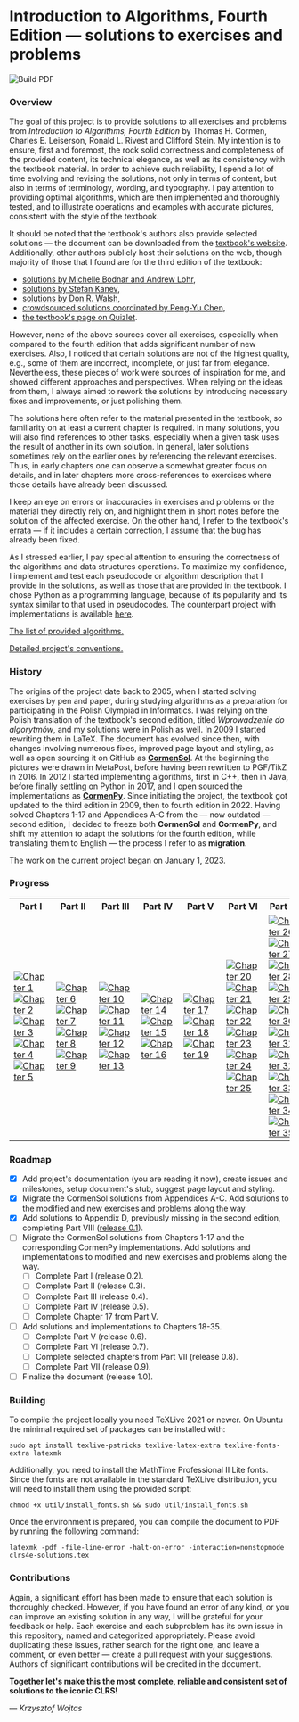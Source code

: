 # Introduction to Algorithms, Fourth Edition &mdash; solutions to exercises and problems

![Build PDF](https://github.com/wojtask/clrs4e-solutions/actions/workflows/build.yml/badge.svg)

### Overview

The goal of this project is to provide solutions to all exercises and problems from *Introduction to Algorithms, Fourth
Edition* by Thomas H. Cormen, Charles E. Leiserson, Ronald L. Rivest and Clifford Stein.
My intention is to ensure, first and foremost, the rock solid correctness and completeness of the provided content, its
technical elegance, as well as its consistency with the textbook material.
In order to achieve such reliability, I spend a lot of time evolving and revising the solutions, not only in terms of
content, but also in terms of terminology, wording, and typography.
I pay attention to providing optimal algorithms, which are then implemented and thoroughly tested, and to illustrate
operations and examples with accurate pictures, consistent with the style of the textbook.

It should be noted that the textbook's authors also provide selected solutions &mdash; the document can be downloaded
from the [textbook's website](http://mitpress.mit.edu/algorithms4).
Additionally, other authors publicly host their solutions on the web, though majority of those that I found are for the
third edition of the textbook:

* [solutions by Michelle Bodnar and Andrew Lohr](http://sites.math.rutgers.edu/~ajl213/CLRS/CLRS.html),
* [solutions by Stefan Kanev](https://ita.skanev.com),
* [solutions by Don R. Walsh](https://donrwalsh.github.io/CLRS),
* [crowdsourced solutions coordinated by Peng-Yu Chen](https://walkccc.github.io/CLRS),
* [the textbook's page on Quizlet](https://quizlet.com/explanations/textbook-solutions/introduction-to-algorithms-4th-edition-9780262046305).

However, none of the above sources cover all exercises, especially when compared to the fourth edition that adds
significant number of new exercises.
Also, I noticed that certain solutions are not of the highest quality, e.g., some of them are incorrect, incomplete, or
just far from elegance.
Nevertheless, these pieces of work were sources of inspiration for me, and showed different approaches and perspectives.
When relying on the ideas from them, I always aimed to rework the solutions by introducing necessary fixes and
improvements, or just polishing them.

The solutions here often refer to the material presented in the textbook, so familiarity on at least a current chapter
is required.
In many solutions, you will also find references to other tasks, especially when a given task uses the result of another
in its own solution.
In general, later solutions sometimes rely on the earlier ones by referencing the relevant exercises.
Thus, in early chapters one can observe a somewhat greater focus on details, and in later chapters more cross-references
to exercises where those details have already been discussed.

I keep an eye on errors or inaccuracies in exercises and problems or the material they directly rely on, and highlight
them in short notes before the solution of the affected exercise.
On the other hand, I refer to the
textbook's [errata](https://mitp-content-server.mit.edu/books/content/sectbyfn/books_pres_0/11599/e4-bugs.html) &mdash;
if it includes a certain correction, I assume that the bug has already been fixed.

As I stressed earlier, I pay special attention to ensuring the correctness of the algorithms and data structures
operations.
To maximize my confidence, I implement and test each pseudocode or algorithm description that I provide in the
solutions, as well as those that are provided in the textbook.
I chose Python as a programming language, because of its popularity and its syntax similar to that used in pseudocodes.
The counterpart project with implementations is available [here](https://github.com/wojtask/clrs4e-implementations).

[The list of provided algorithms.](ALGORITHMS.md)

[Detailed project's conventions.](CONVENTIONS.md)

### History

The origins of the project date back to 2005, when I started solving exercises by pen and paper, during studying
algorithms as a preparation for participating in the Polish Olympiad in Informatics.
I was relying on the Polish translation of the textbook's second edition, titled *Wprowadzenie do algorytmów*, and my
solutions were in Polish as well.
In 2009 I started rewriting them in LaTeX.
The document has evolved since then, with changes involving numerous fixes, improved page layout and styling, as well as
open sourcing it on GitHub as [**CormenSol**](https://github.com/wojtask/CormenSol).
At the beginning the pictures were drawn in MetaPost, before having been rewritten to PGF/TikZ in 2016.
In 2012 I started implementing algorithms, first in C++, then in Java, before finally settling on Python in 2017, and I
open sourced the implementations as [**CormenPy**](https://github.com/wojtask/CormenPy).
Since initiating the project, the textbook got updated to the third edition in 2009, then to fourth edition in 2022.
Having solved Chapters 1-17 and Appendices A-C from the &mdash; now outdated &mdash; second edition, I decided to freeze
both **CormenSol** and **CormenPy**, and shift my attention to adapt the solutions for the fourth edition, while
translating them to English &mdash; the process I refer to as **migration**.

The work on the current project began on January 1, 2023.

### Progress

<table>
  <tr>
    <th>Part I</th>
    <th>Part II</th>
    <th>Part III</th>
    <th>Part IV</th>
    <th>Part V</th>
    <th>Part VI</th>
    <th>Part VII</th>
    <th>Part VIII</th>
  </tr>
  <tr>
    <td>
      <a href="https://github.com/wojtask/clrs4e-solutions/milestone/3">
        <img src="https://img.shields.io/github/milestones/progress-percent/wojtask/clrs4e-solutions/3?color=green" alt="Chapter 1">
      </a>
      <br>
      <a href="https://github.com/wojtask/clrs4e-solutions/milestone/4">
        <img src="https://img.shields.io/github/milestones/progress-percent/wojtask/clrs4e-solutions/4?color=green" alt="Chapter 2">
      </a>
      <br>
      <a href="https://github.com/wojtask/clrs4e-solutions/milestone/5">
        <img src="https://img.shields.io/github/milestones/progress-percent/wojtask/clrs4e-solutions/5" alt="Chapter 3">
      </a>
      <br>
      <a href="https://github.com/wojtask/clrs4e-solutions/milestone/6">
        <img src="https://img.shields.io/github/milestones/progress-percent/wojtask/clrs4e-solutions/6" alt="Chapter 4">
      </a>
      <br>
      <a href="https://github.com/wojtask/clrs4e-solutions/milestone/7">
        <img src="https://img.shields.io/github/milestones/progress-percent/wojtask/clrs4e-solutions/7" alt="Chapter 5">
      </a>
    </td>
    <td>
      <a href="https://github.com/wojtask/clrs4e-solutions/milestone/8">
        <img src="https://img.shields.io/github/milestones/progress-percent/wojtask/clrs4e-solutions/8" alt="Chapter 6">
      </a>
      <br>
      <a href="https://github.com/wojtask/clrs4e-solutions/milestone/9">
        <img src="https://img.shields.io/github/milestones/progress-percent/wojtask/clrs4e-solutions/9" alt="Chapter 7">
      </a>
      <br>
      <a href="https://github.com/wojtask/clrs4e-solutions/milestone/10">
        <img src="https://img.shields.io/github/milestones/progress-percent/wojtask/clrs4e-solutions/10" alt="Chapter 8">
      </a>
      <br>
      <a href="https://github.com/wojtask/clrs4e-solutions/milestone/11">
        <img src="https://img.shields.io/github/milestones/progress-percent/wojtask/clrs4e-solutions/11" alt="Chapter 9">
      </a>
    </td>
    <td>
      <a href="https://github.com/wojtask/clrs4e-solutions/milestone/12">
        <img src="https://img.shields.io/github/milestones/progress-percent/wojtask/clrs4e-solutions/12" alt="Chapter 10">
      </a>
      <br>
      <a href="https://github.com/wojtask/clrs4e-solutions/milestone/13">
        <img src="https://img.shields.io/github/milestones/progress-percent/wojtask/clrs4e-solutions/13" alt="Chapter 11">
      </a>
      <br>
      <a href="https://github.com/wojtask/clrs4e-solutions/milestone/14">
        <img src="https://img.shields.io/github/milestones/progress-percent/wojtask/clrs4e-solutions/14" alt="Chapter 12">
      </a>
      <br>
      <a href="https://github.com/wojtask/clrs4e-solutions/milestone/15">
        <img src="https://img.shields.io/github/milestones/progress-percent/wojtask/clrs4e-solutions/15" alt="Chapter 13">
      </a>
    </td>
    <td>
      <a href="https://github.com/wojtask/clrs4e-solutions/milestone/16">
        <img src="https://img.shields.io/github/milestones/progress-percent/wojtask/clrs4e-solutions/16" alt="Chapter 14">
      </a>
      <br>
      <a href="https://github.com/wojtask/clrs4e-solutions/milestone/17">
        <img src="https://img.shields.io/github/milestones/progress-percent/wojtask/clrs4e-solutions/17" alt="Chapter 15">
      </a>
      <br>
      <a href="https://github.com/wojtask/clrs4e-solutions/milestone/18">
        <img src="https://img.shields.io/github/milestones/progress-percent/wojtask/clrs4e-solutions/18" alt="Chapter 16">
      </a>
    </td>
    <td>
      <a href="https://github.com/wojtask/clrs4e-solutions/milestone/19">
        <img src="https://img.shields.io/github/milestones/progress-percent/wojtask/clrs4e-solutions/19" alt="Chapter 17">
      </a>
      <br>
      <a href="https://github.com/wojtask/clrs4e-solutions/milestone/20">
        <img src="https://img.shields.io/github/milestones/progress-percent/wojtask/clrs4e-solutions/20" alt="Chapter 18">
      </a>
      <br>
      <a href="https://github.com/wojtask/clrs4e-solutions/milestone/21">
        <img src="https://img.shields.io/github/milestones/progress-percent/wojtask/clrs4e-solutions/21" alt="Chapter 19">
      </a>
    </td>
    <td>
      <a href="https://github.com/wojtask/clrs4e-solutions/milestone/22">
        <img src="https://img.shields.io/github/milestones/progress-percent/wojtask/clrs4e-solutions/22" alt="Chapter 20">
      </a>
      <br>
      <a href="https://github.com/wojtask/clrs4e-solutions/milestone/23">
        <img src="https://img.shields.io/github/milestones/progress-percent/wojtask/clrs4e-solutions/23" alt="Chapter 21">
      </a>
      <br>
      <a href="https://github.com/wojtask/clrs4e-solutions/milestone/24">
        <img src="https://img.shields.io/github/milestones/progress-percent/wojtask/clrs4e-solutions/24" alt="Chapter 22">
      </a>
      <br>
      <a href="https://github.com/wojtask/clrs4e-solutions/milestone/25">
        <img src="https://img.shields.io/github/milestones/progress-percent/wojtask/clrs4e-solutions/25" alt="Chapter 23">
      </a>
      <br>
      <a href="https://github.com/wojtask/clrs4e-solutions/milestone/26">
        <img src="https://img.shields.io/github/milestones/progress-percent/wojtask/clrs4e-solutions/26" alt="Chapter 24">
      </a>
      <br>
      <a href="https://github.com/wojtask/clrs4e-solutions/milestone/27">
        <img src="https://img.shields.io/github/milestones/progress-percent/wojtask/clrs4e-solutions/27" alt="Chapter 25">
      </a>
    </td>
    <td>
      <a href="https://github.com/wojtask/clrs4e-solutions/milestone/28">
        <img src="https://img.shields.io/github/milestones/progress-percent/wojtask/clrs4e-solutions/28" alt="Chapter 26">
      </a>
      <br>
      <a href="https://github.com/wojtask/clrs4e-solutions/milestone/29">
        <img src="https://img.shields.io/github/milestones/progress-percent/wojtask/clrs4e-solutions/29" alt="Chapter 27">
      </a>
      <br>
      <a href="https://github.com/wojtask/clrs4e-solutions/milestone/30">
        <img src="https://img.shields.io/github/milestones/progress-percent/wojtask/clrs4e-solutions/30" alt="Chapter 28">
      </a>
      <br>
      <a href="https://github.com/wojtask/clrs4e-solutions/milestone/31">
        <img src="https://img.shields.io/github/milestones/progress-percent/wojtask/clrs4e-solutions/31" alt="Chapter 29">
      </a>
      <br>
      <a href="https://github.com/wojtask/clrs4e-solutions/milestone/32">
        <img src="https://img.shields.io/github/milestones/progress-percent/wojtask/clrs4e-solutions/32" alt="Chapter 30">
      </a>
      <br>
      <a href="https://github.com/wojtask/clrs4e-solutions/milestone/33">
        <img src="https://img.shields.io/github/milestones/progress-percent/wojtask/clrs4e-solutions/33" alt="Chapter 31">
      </a>
      <br>
      <a href="https://github.com/wojtask/clrs4e-solutions/milestone/34">
        <img src="https://img.shields.io/github/milestones/progress-percent/wojtask/clrs4e-solutions/34" alt="Chapter 32">
      </a>
      <br>
      <a href="https://github.com/wojtask/clrs4e-solutions/milestone/35">
        <img src="https://img.shields.io/github/milestones/progress-percent/wojtask/clrs4e-solutions/35" alt="Chapter 33">
      </a>
      <br>
      <a href="https://github.com/wojtask/clrs4e-solutions/milestone/36">
        <img src="https://img.shields.io/github/milestones/progress-percent/wojtask/clrs4e-solutions/36" alt="Chapter 34">
      </a>
      <br>
      <a href="https://github.com/wojtask/clrs4e-solutions/milestone/37">
        <img src="https://img.shields.io/github/milestones/progress-percent/wojtask/clrs4e-solutions/37" alt="Chapter 35">
      </a>
    </td>
    <td>
      <a href="https://github.com/wojtask/clrs4e-solutions/milestone/38">
        <img src="https://img.shields.io/github/milestones/progress-percent/wojtask/clrs4e-solutions/38?color=green" alt="Appendix A">
      </a>
      <br>
      <a href="https://github.com/wojtask/clrs4e-solutions/milestone/39">
        <img src="https://img.shields.io/github/milestones/progress-percent/wojtask/clrs4e-solutions/39?color=green" alt="Appendix B">
      </a>
      <br>
      <a href="https://github.com/wojtask/clrs4e-solutions/milestone/40">
        <img src="https://img.shields.io/github/milestones/progress-percent/wojtask/clrs4e-solutions/40?color=green" alt="Appendix C">
      </a>
      <br>
      <a href="https://github.com/wojtask/clrs4e-solutions/milestone/41">
        <img src="https://img.shields.io/github/milestones/progress-percent/wojtask/clrs4e-solutions/41?color=green" alt="Appendix D">
      </a>
    </td>
  </tr>
</table>

### Roadmap

- [x] Add project's documentation (you are reading it now), create issues and milestones, setup document's stub, suggest
  page layout and styling.
- [x] Migrate the CormenSol solutions from Appendices A-C. Add solutions to the modified and new exercises and problems
  along the way.
- [x] Add solutions to Appendix D, previously missing in the second edition, completing Part
  VIII ([release 0.1](https://github.com/wojtask/clrs4e-solutions/releases/tag/0.1)).
- [ ] Migrate the CormenSol solutions from Chapters 1-17 and the corresponding CormenPy implementations.
  Add solutions and implementations to modified and new exercises and problems along the way.
    - [ ] Complete Part I (release 0.2).
    - [ ] Complete Part II (release 0.3).
    - [ ] Complete Part III (release 0.4).
    - [ ] Complete Part IV (release 0.5).
    - [ ] Complete Chapter 17 from Part V.
- [ ] Add solutions and implementations to Chapters 18-35.
    - [ ] Complete Part V (release 0.6).
    - [ ] Complete Part VI (release 0.7).
    - [ ] Complete selected chapters from Part VII (release 0.8).
    - [ ] Complete Part VII (release 0.9).
- [ ] Finalize the document (release 1.0).

### Building

To compile the project locally you need TeXLive 2021 or newer.
On Ubuntu the minimal required set of packages can be installed with:

```shell
sudo apt install texlive-pstricks texlive-latex-extra texlive-fonts-extra latexmk
```

Additionally, you need to install the MathTime Professional II Lite fonts.
Since the fonts are not available in the standard TeXLive distribution, you will need to install them using the provided
script:

```shell
chmod +x util/install_fonts.sh && sudo util/install_fonts.sh
```

Once the environment is prepared, you can compile the document to PDF by running the following command:

```shell
latexmk -pdf -file-line-error -halt-on-error -interaction=nonstopmode clrs4e-solutions.tex
```

### Contributions

Again, a significant effort has been made to ensure that each solution is thoroughly checked.
However, if you have found an error of any kind, or you can improve an existing solution in any way, I will be grateful
for your feedback or help.
Each exercise and each subproblem has its own issue in this repository, named and categorized appropriately.
Please avoid duplicating these issues, rather search for the right one, and leave a comment, or even better &mdash;
create a pull request with your suggestions.
Authors of significant contributions will be credited in the document.

**Together let's make this the most complete, reliable and consistent set of solutions to the iconic CLRS!**

&mdash; *Krzysztof Wojtas*
